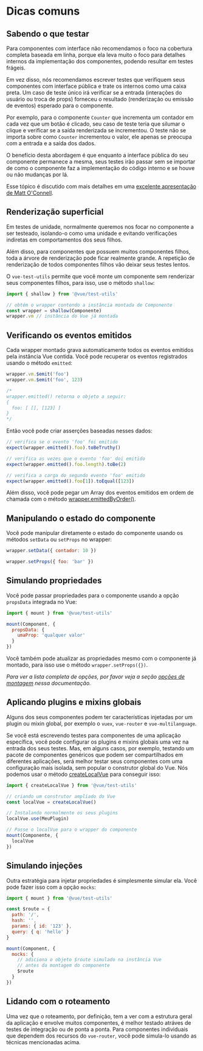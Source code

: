 # Dicas comuns

## Sabendo o que testar

Para componentes com interface não recomendamos o foco na cobertura completa baseada em linha, porque ela leva muito o foco para detalhes internos da implementação dos componentes, podendo resultar em testes frágeis.

Em vez disso, nós recomendamos escrever testes que verifiquem seus componentes com interface pública e trate os internos como uma caixa preta. Um caso de teste único irá verificar se a entrada (interações do usuário ou troca de props) forneceu o resultado (renderização ou emissão de eventos) esperado para o componente.

Por exemplo, para o componente `Counter` que incrementa um contador em cada vez que um botão é clicado, seu caso de teste teria que silumar o clique e verificar se a saída renderizada se incrementou. O teste não se importa sobre como `Counter` incrementou o valor, ele apenas se preocupa com a entrada e a saída dos dados.

O benefício desta abordagem é que enquanto a interface pública do seu componente permanece a mesma, seus testes irão passar sem se importar de como o componente faz a implementação do código interno e se houve ou não mudanças por lá.

Esse tópico é discutido com mais detalhes em uma [excelente apresentação de Matt O'Connell](http://slides.com/mattoconnell/deck#/).

## Renderização superficial

Em testes de unidade, normalmente queremos nos focar no componente a ser testeado, isolando-o como uma unidade e evitando verificações indiretas em comportamentos dos seus filhos.

Além disso, para componentes que possuem muitos componentes filhos, toda a árvore de renderização pode ficar realmente grande. A repetição de renderização de todos componentes filhos vão deixar seus testes lentos.

O `vue-test-utils` permite que você monte um componente sem renderizar seus componentes filhos, para isso, use o método `shallow`:

```js
import { shallow } from '@vue/test-utils'

// obtém o wrapper contendo a instância montada de Componente
const wrapper = shallow(Componente)
wrapper.vm // instância do Vue já montada
```

## Verificando os eventos emitidos

Cada wrapper montado grava automaticamente todos os eventos emitidos pela instância Vue contida. Você pode recuperar os eventos registrados usando o método `emitted`:

``` js
wrapper.vm.$emit('foo')
wrapper.vm.$emit('foo', 123)

/*
wrapper.emitted() retorna o objeto a seguir:
{
  foo: [ [], [123] ]
}
*/
```

Então você pode criar asserções baseadas nesses dados:

``` js
// verifica se o evento 'foo' foi emitido
expect(wrapper.emitted().foo).toBeTruthy()

// verifica as vezes que o evento 'foo' doi emitido
expect(wrapper.emitted().foo.length).toBe(2)

// verifica a carga do segundo evento 'foo' emitido
expect(wrapper.emitted().foo[1]).toEqual([123])
```

Além disso, você pode pegar um Array dos eventos emitidos em ordem de chamada com o método [wrapper.emittedByOrder()](../api/wrapper/emittedByOrder.md).

## Manipulando o estado do componente

Você pode manipular diretamente o estado do componente usando os métodos `setData` ou `setProps` no wrapper:

```js
wrapper.setData({ contador: 10 })

wrapper.setProps({ foo: 'bar' })
```

## Simulando propriedades

Você pode passar propriedades para o componente usando a opção `propsData` integrada no Vue:

```js
import { mount } from '@vue/test-utils'

mount(Component, {
  propsData: {
    umaProp: 'qualquer valor'
  }
})
```

Você também pode atualizar as propriedades mesmo com o componente já montado, para isso use o método `wrapper.setProps({})`.

*Para ver a lista completa de opções, por favor veja a seção [opções de montagem](../api/options.md) nessa documentação.*

## Aplicando plugins e mixins globais

Alguns dos seus componentes podem ter características injetadas por um plugin ou mixin global, por exemplo o `vuex`, `vue-router` e `vue-multilanguage`.

Se você está escrevendo testes para componentes de uma aplicação específica, você pode configurar os plugins e mixins globais uma vez na entrada dos seus testes. Mas, em alguns casos, por exemplo, testando um pacote de componentes genéricos que podem ser compartilhados em diferentes aplicações, será melhor testar seus componentes com uma configuração mais isolada, sem popular o construtor global do Vue. Nós podemos usar o método [createLocalVue](../api/createLocalVue.md) para conseguir isso:

``` js
import { createLocalVue } from '@vue/test-utils'

// criando um construtor ampliado do Vue
const localVue = createLocalVue()

// Instalando normalmente os seus plugins
localVue.use(MeuPlugin)

// Passe o localVue para o wrapper do componente
mount(Componente, {
  localVue
})
```

## Simulando injeções

Outra estratégia para injetar propriedades é simplesmente simular ela. Você pode fazer isso com a opção `mocks`:

```js
import { mount } from '@vue/test-utils'

const $route = {
  path: '/',
  hash: '',
  params: { id: '123' },
  query: { q: 'hello' }
}

mount(Component, {
  mocks: {
    // adiciona o objeto $route simulado na instância Vue
    // antes da montagem do componente
    $route
  }
})
```

## Lidando com o roteamento

Uma vez que o roteamento, por definição, tem a ver com a estrutura geral da aplicação e envolve muitos componentes, é melhor testado atráves de testes de integração ou de ponta a ponta. Para componentes individuais que dependem dos recursos do `vue-router`, você pode simula-lo usando as técnicas mencionadas acima.
